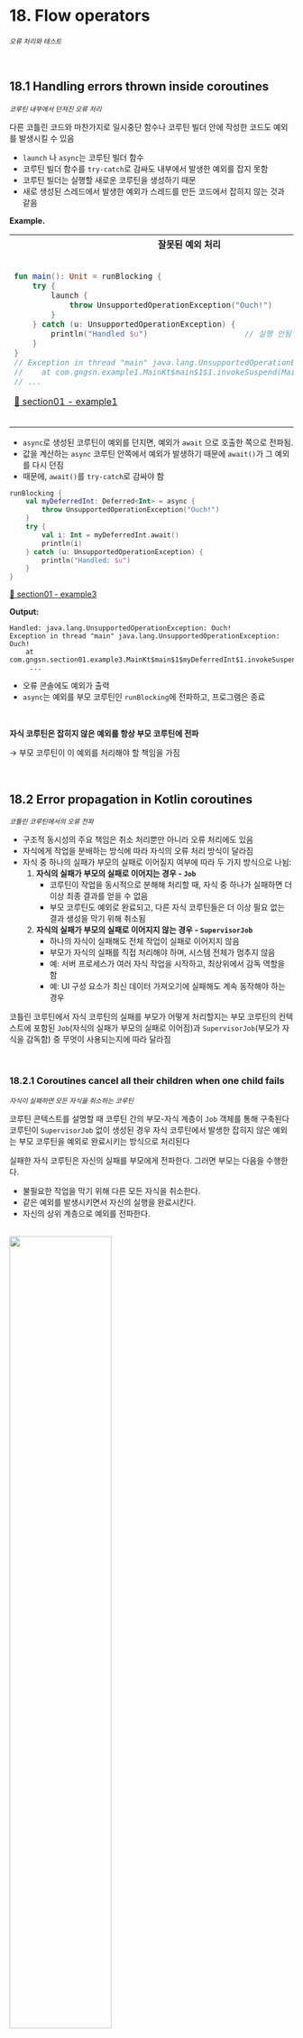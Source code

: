 # 18. Flow operators

<small><i>오류 처리와 테스트</i></small>

<br>

## 18.1 Handling errors thrown inside coroutines

<small><i>코루틴 내부에서 던져진 오류 처리</i></small>


다른 코틀린 코드와 마찬가지로 일시중단 함수나 코루틴 빌더 안에 작성한 코드도 예외를 발생시킬 수 있음 

- `launch` 나 `async`는 코루틴 빌더 함수
- 코루틴 빌더 함수를 `try-catch`로 감싸도 내부에서 발생한 예외를 잡지 못함
- 코루틴 빌더는 실행할 새로운 코루틴을 생성하기 때문
- 새로 생성된 스레드에서 발생한 예외가 스레드를 만든 코드에서 잡히지 않는 것과 같음


**Example.**


<table>
<tr>
    <th>잘못된 예외 처리</th>
    <th>올바른 예외 처리</th>
</tr>
<tr><td>

```kotlin
fun main(): Unit = runBlocking {
    try {
        launch {
            throw UnsupportedOperationException("Ouch!")
        }
    } catch (u: UnsupportedOperationException) {
        println("Handled $u")                     // 실행 안됨
    }
}
// Exception in thread "main" java.lang.UnsupportedOperationException: Ouch!
//    at com.gngsn.example1.MainKt$main$1$1.invokeSuspend(Main.kt:9)
// ...
```

[🔗 section01 - example1](https://github.com/gngsn/deepdive/blob/main/books/kotlin-in-action/chapter18/demo/src/main/kotlin/com/gngsn/section01/example1/Main.kt)


</td>
<td>

올바른 예외 처리 → `launch`에 전달되는 람다 블록 안에 `try-catch` 블록을 넣어야 함

```kotlin
fun main(): Unit = runBlocking {
    launch {
        try {
            throw UnsupportedOperationException("Ouch!")
        } catch (u: UnsupportedOperationException) {
            println("Handled $u")
        }
    }
}
// Handled java.lang.UnsupportedOperationException: Ouch!
```

[🔗 section01 - example2](https://github.com/gngsn/deepdive/blob/main/books/kotlin-in-action/chapter18/demo/src/main/kotlin/com/gngsn/section01/example2/Main.kt)

</td>
</table>

- `async`로 생성된 코루틴이 예외를 던지면, 예외가 `await` 으로 호출한 쪽으로 전파됨.
- 값을 계산하는 `async` 코루틴 안쪽에서 예외가 발생하기 때문에 `await()`가 그 예외를 다시 던짐
- 때문에, `await()`를 `try-catch`로 감싸야 함

```kotlin
runBlocking {
    val myDeferredInt: Deferred<Int> = async {
        throw UnsupportedOperationException("Ouch!")
    }
    try {
        val i: Int = myDeferredInt.await()
        println(i)
    } catch (u: UnsupportedOperationException) {
        println("Handled: $u")
    }
}
```

[🔗 section01 - example3](https://github.com/gngsn/deepdive/blob/main/books/kotlin-in-action/chapter18/demo/src/main/kotlin/com/gngsn/section01/example3/Main.kt)

**Output:**

```
Handled: java.lang.UnsupportedOperationException: Ouch!
Exception in thread "main" java.lang.UnsupportedOperationException: Ouch!
	at com.gngsn.section01.example3.MainKt$main$1$myDeferredInt$1.invokeSuspend(Main.kt:9)
     ...
```

- 오류 콘솔에도 예외가 출력
- `async`는 예외를 부모 코루틴인 `runBlocking`에 전파하고, 프로그램은 종료

<br>

**자식 코루틴은 잡히지 않은 예외를 항상 부모 코루틴에 전파**

→ 부모 코루틴이 이 예외를 처리해야 할 책임을 가짐

<br>

## 18.2 Error propagation in Kotlin coroutines

<small><i>코틀린 코루틴에서의 오류 전파</i></small>
- 구조적 동시성의 주요 책임은 취소 처리뿐만 아니라 오류 처리에도 있음
- 자식에게 작업을 분배하는 방식에 따라 자식의 오류 처리 방식이 달라짐
- 자식 중 하나의 실패가 부모의 실패로 이어질지 여부에 따라 두 가지 방식으로 나뉨:
    1. **자식의 실패가 부모의 실패로 이어지는 경우 - `Job`**
        - 코루틴이 작업을 동시적으로 분해해 처리할 때, 자식 중 하나가 실패하면 더 이상 최종 결과를 얻을 수 없음
        - 부모 코루틴도 예외로 완료되고, 다른 자식 코루틴들은 더 이상 필요 없는 결과 생성을 막기 위해 취소됨
    2. **자식의 실패가 부모의 실패로 이어지지 않는 경우 - `SupervisorJob`**
        - 하나의 자식이 실패해도 전체 작업이 실패로 이어지지 않음
        - 부모가 자식의 실패를 직접 처리해야 하며, 시스템 전체가 멈추지 않음
        - 예: 서버 프로세스가 여러 자식 작업을 시작하고, 최상위에서 감독 역할을 함
        - 예: UI 구성 요소가 최신 데이터 가져오기에 실패해도 계속 동작해야 하는 경우


코틀린 코루틴에서 자식 코루틴의 실패를 부모가 어떻게 처리할지는 
부모 코루틴의 컨텍스트에 포함된 `Job`(자식의 실패가 부모의 실패로 이어짐)과 `SupervisorJob`(부모가 자식을 감독함) 중 무엇이 사용되는지에 따라 달라짐

<br>

### 18.2.1 Coroutines cancel all their children when one child fails

<small><i>자식이 실패하면 모든 자식을 취소하는 코루틴</i></small>

코루틴 콘텍스트를 설명할 때 코루틴 간의 부모-자식 계층이 `Job` 객체를 통해 구축된다
코루틴이 `SupervisorJob` 없이 생성된 경우 자식 코루틴에서 발생한 잡히지 않은 예외는 부모 코루틴을 예외로 완료시키는 방식으로 처리된다

실패한 자식 코루틴은 자신의 실패를 부모에게 전파한다. 
그러면 부모는 다음을 수행한다.

- 불필요한 작업을 막기 위해 다른 모든 자식을 취소한다. 
- 같은 예외를 발생시키면서 자신의 실행을 완료시킨다.
- 자신의 상위 계층으로 예외를 전파한다.

<br><img src="./img/figure18-1.png" width="60%">

- 자식 코루틴이 잡히지 않는 예외로 실패하면 부모에게 통지
- 다시 부모는 형제 코루틴들을 모두 취소하고 예외를 코루틴 계층의 상위로 전달

<br>

> [!NOTE]
>
> 모든 '형제' 작업을 취소하는 기능은 코틀린 코루틴의 큰 장점임
> 
> 보통 언어 레벨에서 제공되지 않고, 프로그래머가 직접 구현해야 함 

<br>

같은 스코프 안에서 동시성 계산을 함께 수행하고 공통의 결과를 반환하는 코루틴 그룹에게 아주 유용
- 스코프 내의 하나의 코루틴이 잡을 수 없는 예외로 인해 실패한다는 건, 공통의 결과를 계산할 방법이 더 이상 없음
- 다른 형제 코루틴이 불필요해진 작업을 계속 수행하거나 자원을 계속 잡고 있는 것을 막기 위해 이들을 취소함

- 불필요한 작업을 피하고 자원을 해제하게 됨


**Example.**

```kotlin
runBlocking {
    // 첫번째 코루틴: Heartbeat 역할의 코루틴. 단순히 루프 돌면서 메시지 출력
    launch {
        try {
            while (true) {
                println("Heartbeat!")
                delay(500.milliseconds)
            }
        } catch (e: Exception) {
            println("Heartbeat terminated: $e")
            throw e
        }
    }
    // 두번째 코루틴: 1초 후 예외를 던짐. 이때, 예외를 잡아내지는 않음
    launch {
        delay(1.seconds)
        throw UnsupportedOperationException("Ow!")
    }
}
```

[🔗 section02 - example1](https://github.com/gngsn/deepdive/blob/main/books/kotlin-in-action/chapter18/demo/src/main/kotlin/com/gngsn/section02/example1/Main.kt)


**Output:**

```
Heartbeat!
Heartbeat!
Heartbeat!
Heartbeat terminated: kotlinx.coroutines.JobCancellationException: Parent job is Cancelling; job=BlockingCoroutine{Cancelling}@b065c63
Exception in thread "main" java.lang.UnsupportedOperationException: Ow!
	at com.gngsn.section02.example1.MainKt$main$1$2.invokeSuspend(Main.kt:25)
    ...
```

<br>

- 기본적으로, 모든 코루틴 빌더 <sub>예제의 `runBlocking`</sub>는 일반적인, 비감독<sup>nonsupervisor</sup> 코루틴을 생성
  - 때문에 하나의 코루틴이 잡히지 않은 예외로 종료되면, 다른 자식 코루틴들도 취소됨
- 오류 전파 동작은 모든 코루틴에게도 적용 
  - 예를 들어, launch로 시작된 코루틴 뿐만 아니라 `async`로 시작된 코루틴도 동일하게 동작

<br>

### 18.2.2 Structured concurrency only affects exceptions thrown across coroutine boundaries

<small><i>구조적 동시성은 코루틴 경계를 넘어 던져진 예외에만 영향을 미침</i></small>

- 형제 코루틴 취소와 예외 전파는 코루틴 스코프를 넘는 예외에만 적용됨
- 스코프를 넘는 예외를 던지지 않으면 형제 코루틴이 취소되지 않음
- 코루틴 내부의 `try-catch` 블록은 정상적으로 예외를 처리함
- 처리되지 않은 예외가 코루틴 계층 위로 전파되면 형제 코루틴도 취소됨
  - → 구조적 동시성 패러다임을 강제하는 데 도움
- 단, 처리되지 않은 예외 하나로 전체 애플리케이션이 종료되면 안 됨

<br>

### 18.2.3 Supervisors prevent parents and siblings from being cancelled

<small><i>슈퍼바이저는 부모와 형제의 취소를 방지함</i></small>


**슈퍼바이저 특징**

- 일반적인 `Job`과 달리, 자식의 실패를 부모에게 전파하지 않음
- 자식 코루틴이 실패해도 부모와 다른 자식 코루틴이 계속 실행됨
- 슈퍼바이저는 코루틴 계층의 최상위에서 자주 사용됨

<br><img src="./img/figure18-2.png" width="60%">


**`SupervisorJob`**

- 슈퍼바이저를 사용하려면 코루틴에 `SupervisorJob`을 연결해야 함
- `SupervisorJob`은 예외를 부모에게 전파하지 않고, 다른 자식 작업의 실패에도 영향을 받지 않음.
- 슈퍼바이저도 구조적 동시성에 참여하며, 취소될 수 있고 취소 예외는 정상적으로 전파됨.
- 슈퍼바이저의 동작을 확인하려면 `SupervisorScope` 함수를 사용해 스코프를 만들 수 있음.
- `SupervisorScope`는 자식 코루틴 중 하나가 실패해도 형제 코루틴이 종료되지 않음.
  - 부모와 형제 코루틴은 계속 작동하며, 예외는 더 이상 전파되지 않음.


하트 비트 코루틴이 계속 실행되도록 하려면 `launch` 호출을 `SupervisorScope`로 감싸면 됨.


**Example.**

```kotlin
import kotlinx.coroutines.*
import kotlin.time.Duration.Companion.milliseconds
import kotlin.time.Duration.Companion.seconds
 
fun main(): Unit = runBlocking {
    // 첫번째 코루틴: Heartbeat 역할의 코루틴. 단순히 루프 돌면서 메시지 출력
    launch {
        try {
            while (true) {
                println("Heartbeat!")
                delay(500.milliseconds)
            }
        } catch (e: Exception) {
            println("Heartbeat terminated: $e")
            throw e
        }
    }
    // 두번째 코루틴: 1초 후 예외를 던짐. 이때, 예외를 잡아내지는 않음
    launch {
        delay(1.seconds)
        throw UnsupportedOperationException("Ow!")
    }
}
```

**Output:**

```
Heartbeat!
Heartbeat!
Heartbeat terminated: kotlinx.coroutines.JobCancellationException: Parent job is Cancelling; job=BlockingCoroutine{Cancelling}@1517365b
Exception in thread "main" java.lang.UnsupportedOperationException: Ow!
```

<br><img src="./img/figure18-additional.png" alt="https://stackoverflow.com/questions/60899369/kotlin-coroutines-job-hierarchy-explanation" />


- 예외 이후에도 계속 실행되는 이유: `SupervisorJob`이 자식 코루틴에서 발생한 예외를 전체에 전파하지 않기 때문
- 코루틴 프레임워크는 종종 슈퍼바이저 역할의 코루틴 스코프를 기본 제공
- 케이토의 Application 스코프는 개별 요청보다 오래 실행되는 코루틴을 시작할 때 사용할 수 있음
  - 이 코루틴은 애플리케이션이 실행되는 동안 계속 살아있을 수 있음
- Application 스코프는 슈퍼바이저 역할을 하며, 한 코루틴에서 예외가 발생해도 전체 애플리케이션이 중단되지 않음
- 케이토의 `PipelineContext`는 요청 핸들러와 같은 수명의 코루틴을 관리함
- `PipelineContext` 내 여러 코루틴이 함께 요청에 대한 응답을 계산함
- 한 코루틴이 예외로 실패하면 관련된 다른 코루틴도 함께 취소됨
- 슈퍼바이저는 주로 애플리케이션 전체 수명이나 UI 표시 시간 등 오랫동안 실행되는 부분에 사용됨
- 세부 작업 함수에서는 슈퍼바이저를 잘 사용하지 않으며, 이는 오류 전파 시 불필요한 작업 취소가 바람직하기 때문

<br>

## 18.3 `CoroutineExceptionHandler`: The last resort for processing exceptions

<small><i>`CoroutineExceptionHandler`: 예외 처리를 위한 마지막 수단</i></small>


- 자식 코루틴에서 처리되지 않은 예외는 부모 코루틴으로 전파됨
- 이때, 예외가 슈퍼바이저나 계층의 최상위 루트 코루틴에 도달하면 더 이상 전파되지 않음
  - 이 시점에서 예외는 `CoroutineExceptionHandler`에 전달됨
  - `CoroutineExceptionHandler`는 코루틴 콘텍스트의 일부
- 콘텍스트에 예외 핸들러가 없으면 예외는 시스템 전역 예외 핸들러로 이동

- 순수 JVM과 안드로이드 프로젝트의 시스템 전역 예외 핸들러는 다름
  - JVM에서는 예외 스택트레이스를 콘솔에 출력하고, 안드로이드에서는 앱을 종료시킴
- `CoroutineExceptionHandler`를 코루틴 콘텍스트에 추가하면 예외 처리 동작을 커스텀할 수 있음
- 코틀린 프레임워크는 자체적으로 코루틴 예외 핸들러를 제공할 수 있음


**Example.**

```kotlin
val exceptionHandler = CoroutineExceptionHandler { context, exception ->
    println("[ERROR] $exception")
}
```

`CoroutineExceptionHandler`를 코루틴 콘텍스트의 원소로 추가할 수 있음


**Example:**

```kotlin
class ComponentWithScope(dispatcher: CoroutineDispatcher = Dispatchers.Default) {
    private val exceptionHandler = CoroutineExceptionHandler { _, e ->
       println("[ERROR] ${e.message}")
    }
 
    private val scope = CoroutineScope(
        // SupervisorJob(): 자식의 실패가 부모의 실패로 이어지지 않도록 함
        // exceptionHandler: 사용자 정의 예외 핸들러를 코루틴 콘텍스트의 요소로 지정
        SupervisorJob() + dispatcher + exceptionHandler
    )
 
    fun action() = scope.launch {
        // 예외를 던지는 코루틴
        throw UnsupportedOperationException("Ouch!")
    }
}
```
 
**Usage:**
 
```kotlin
fun main() = runBlocking {
    val supervisor = ComponentWithScope()
    supervisor.action()
    delay(1.seconds)            
}

// [ERROR] Ouch!     ← 예외가 커스텀 예외 핸들러에 의해 처리
```

- 슈퍼바이저의 직접적인 자식 코루틴은 커스텀 예외 핸들러나 디폴트 핸들러에 예외를 직접 전달해 처리
- 코루틴 예외 핸들러는 계층의 최상위 코루틴이 `launch` 빌더로 시작된 경우에만 호출됨
- 코루틴은 처리되지 않은 예외를 부모에게 위임하며, 이 위임은 계층의 최상위까지 계속됨
- 루트 코루틴이 아닌 코루틴의 콘텍스트에 설치된 핸들러는 사용되지 않음
  - 즉, 중간에 있는 `CoroutineExceptionHandler` 같은 건 존재하지 않음
- `GlobalScope.launch`로 루트 코루틴을 생성하고 커스텀 예외 핸들러를 콘텍스트에 제공할 수 있음
- 중간 예외 핸들러를 `launch` 코루틴에 제공해도, 계층 최상위의 핸들러만 실행되고 중간 핸들러는 사용되지 않음

<br>

```kotlin
private val topLevelHandler = CoroutineExceptionHandler { _, e ->
    println("[TOP] ${e.message}")
}
 
private val intermediateHandler = CoroutineExceptionHandler { _, e ->
    println("[INTERMEDIATE] ${e.message}")
}
 
@OptIn(DelicateCoroutinesApi::class)    // 미묘한 API를 명시적으로 사용하게 한다
fun main() {
    GlobalScope.launch(topLevelHandler) {
        launch(intermediateHandler) {
            throw UnsupportedOperationException("Ouch!")
        }
    }
    Thread.sleep(1000)
}
// [TOP] Ouch!
```

- 예외가 여전히 부모 코루틴에게 전파될 수 있기 때문

<br><img src="./img/figure18-3.png" width="60%"><br>

- 중간의 `launch` 호출에 코루틴 예외 핸들러가 있음에도 루트 코루틴이 아니기 때문에 예외가 계속해서 코루틴 계층을 따라 전파됨
- 그 결과 최상위 코루틴인 `GlobalScope.launch`의 예외 핸들러만 호출됨

<br>
